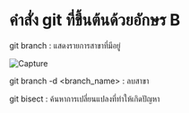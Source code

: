# คำสั่ง git ที่ขึ้นต้นด้วยอักษร B
git branch : แสดงรายการสาขาที่มีอยู่


![Capture](https://github.com/chatladawongkanyon/COM-LAB-I-LabSheet-Week-16/assets/144195963/ac2f026f-8431-45fc-aa2f-a66a3d115930)



git branch -d <branch_name> : ลบสาขา

git bisect : ค้นหาการเปลี่ยนแปลงที่ทำให้เกิดปัญหา
